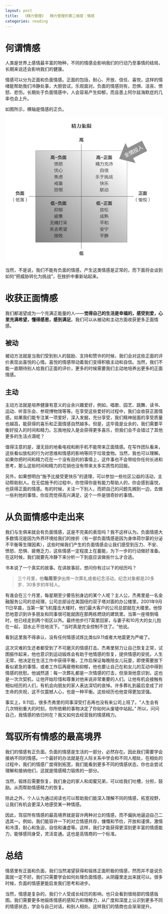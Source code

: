 ```yaml
---
layout: post
title:  《精力管理》  精力管理的第二维度：情感
categories: reading
---
```


# 何谓情感

人类是世界上感情最丰富的物种，不同的情感会影响我们的行动乃至事情的结局，长期来说还会影响我们的健康。

情感可以分为正面和负面情感。正面的包括，耐心、开放、信任、喜悦，这样的情绪能帮助我们冷静处事，大胆尝试，乐观面对。负面的情感则有，恐惧、沮丧、愤怒、悲伤。长期处于负面情感中，人会容易产生抑郁，而且患上阿尔兹海默症的几率也会上升。

如图所示，横轴是情感的正负。

![精力管理-精力象限.png](/assets/%E7%B2%BE%E5%8A%9B%E7%AE%A1%E7%90%86-%E7%B2%BE%E5%8A%9B%E8%B1%A1%E9%99%90.png)

当然，不是说，我们不能有负面的情感，产生这类情感是正常的，而下面将会谈到如何“把威胁转化为挑战”，在挫折中重新站起来。


# 收获正面情感

我们都渴望成为一个充满正能量的人——**觉得自己的生活是幸福的，感受到爱，心里充满希望，懂得感恩，感到满足**。我们可以从被动和主动方面收获更多正面情感。

## 被动

被动方法就是当我们受到别人的鼓励、支持和赞许的时候，我们会对这些正面的评价表现出喜悦的心情。喜悦的情感带动着我们变得积极主动和自信。当然，我们不能一直期待别人给我们正面的评价，更多的时候需要我们主动地培养出更多的正面情感。

## 主动

主动方法就是培养健康有意义的业余兴趣爱好，例如，唱歌、园艺、跳舞、读书、运动、听音乐会、参观博物馆等等。在享受这些爱好的过程中，我们会收获正面情感。如果我们能专注某一项爱好，深入发掘，充分享受，我们精神层面的享受质量也越高，能获得的喜乐和正面情感自然越多。但是，这毕竟是业余的，我们需要平衡好投入的时间和精力。忘我地投入是会获得更多喜乐，但我们会不会错过了其他更多的生活点滴呢？

值得注意的是，漫无目的地看电视和刷手机不能带来正面情感。在写作团队看来，这些看似放松的行为对思维和情感的影响等同于垃圾食物。当然，我也可以理解。如果你把时间和精力花在一个没有目的的事情上，这件事也不会带给你任何长进和思考，那么这些时间和精力的花销也没有带来太多实质性的回报。

另外，如果想明白“施予比接受更快乐”的道理，可以参加一些社区公益的活动，主动帮助别人。在无偿施予的过程中，你觉得你是有能力帮助人的，你会感到喜悦，也获得正面的情感。有的时候，关注一下别人，而把自己的问题先搁到一边，去做一些利他的事情，你反而觉得高兴满足，这个一件是很奇妙的事情。


# 从负面情感中走出来

我们与生俱来就会有负面情感，这是不完美的表现吗？我不这样认为。负面情感大多数情况是因为外界环境给我们的挫折（有一部负面情感是因为身体荷尔蒙的分泌不平衡等生理因素），这些时候我们产生的负面情感会让我们感受到压力、不安、愤怒、恐惧、疲倦乏力，这些情感一定程度上在蓄能，为下一步的行动做好准备。在这时候，我们就要先冷静下来分析一下到底应该做些什么才合适。

书本说了一个真实的故事。在讲故事前，想问你有过以下的经历吗？

> 三个月里，他**每周至少**出席一次葬礼或者纪念活动，纪念对象都是20多岁、30多岁的年轻人。

有谁会在三个月里，每星期至少要告别身边的某个人呢？主人公，杰弗里是一名金融服务公司的总经理，公司总部设在美国纽约双子塔对面的办公楼里。2001年9月11日早晨，当第一架飞机撞击大楼时，他们最大客户的公司总部就在大楼里。他惊恐地意识到许多朋友和同事很可能就困在那两栋燃烧的建筑里。当第一座塔倒塌时，他已经走到两个街区以外。最终他步行7英里回家，与妻子和10月大的女儿抱在一起，泪水止不住地流下。​“当时真是完全控制不住了。​”他说。

看到这里我不得承认，没有任何情感试炼比类似9.11或者大地震更为严峻了。

这次灾难的生还者都受到了不可磨灭的情感打击。杰弗里努力让自己恢复正常，试图振作起来，他也意识到运动锻炼会有助于他情感的恢复，提供情感的安抚。人生无常，他决定在生活工作中获得平衡，工作后保证每晚陪女儿玩耍，即使需要放下看似紧急的事情，或者工作后再疲倦和抑郁，他也要让自己在和女儿的互动中得到情感的抚慰。他诚然道：每一次葬礼都是一次情感的打击，但渐渐他意识到，这也是一次次契机，让他开始珍惜和尊重对他来说非常重要的人们。让他有机会接触有相似经历的人们，有机会向朋友的家人表达深切的哀悼。许多葬礼到最后变成了对生命的庆祝，这不仅震撼人心，也是一种平衡。这些经历也他变得更加坚强。

事实上，9.11后，很多杰弗里的同事深受打击再也没有来公司上班了。“人生会有几次特别重大的时刻，你所依赖的事物决定了你如何从废墟中站起。”  所以，问问自己，我情感的依归何在？我又如何去经营我的情感精力。


# 驾驭所有情感的最高境界

我们的情感有正负面。负面的情感是生活的一部分，必然存在。因此我们需要学会接纳不同的情感。一个最好的办法就是在人际关系中学会和不同人相处，在相处的过程中，我们的情感广度得到拓宽，我们能看到更多不同的情感状态，你也会尝试理解和接纳他们，这就是情感精力锻炼的一部分。

当然，锻炼后需要恢复，我们身边的家人和闺蜜兄弟，可以给我们吐槽，分担，鼓励。从而帮助情感精力的恢复。

除此之外，个人认为通过阅读也可以帮助我们能深入理解不同的情感，拓宽视野，让我们有机会更深入地感受某一种情感。

因此，驾驭所有情感的最高境界就是容许两种对立的情感，而不偏执地逼迫自己二选其一。例如，我们能容许一下的对立情感共存，慷慨和节俭，开放和谨慎，激情和冷漠，耐心和急迫，自信和谦虚等。这样，我们才能获得更深刻更丰富的情感能力，能够感同身受，灵活变通。这也是高情商的一个标准。

# 总结

情感里有正面和负面，我们当然渴望获得和锻炼正面积极的情感，然而并不是说负面就一定不好。我们只需要学会如何处理负面情感，从阴霾里走出来就可以。很多时候，负面的情感更能启发我们思考和进步。

当然，情感是复杂的，我们个人受成长经历的影响，也只会看到很局部的情感版图。我们需要更多地锻炼情感的感知力和理解力，从广度和深度上认识到更多不同的情感状态，学会与自己对话，和别人相处。这样我们的情商也会渐渐提升。
<!--stackedit_data:
eyJoaXN0b3J5IjpbLTIxMDc0NjMzMywtNzIyMDA0MzA1LDk2MD
EwNDIwMSwyMDgwMTMwMjMwLC01NTQyNzI5MDksLTE2Njk3Mjg1
NiwtMTQ4ODkxMzUyMV19
-->